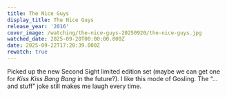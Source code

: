 ```yaml
---
title: The Nice Guys
display_title: The Nice Guys
release_year: '2016'
cover_image: /watching/the-nice-guys-20250920/the-nice-guys.jpg
watched_date: 2025-09-20T00:00:00.000Z
date: 2025-09-22T17:20:39.000Z
rewatch: true
---
```

Picked up the new Second Sight limited edition set (maybe we can get one for _Kiss Kiss Bang Bang_ in the future?). I like this mode of Gosling. The “…and stuff” joke still makes me laugh every time.
